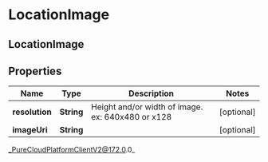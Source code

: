 # LocationImage

## LocationImage

## Properties

|Name | Type | Description | Notes|
|------------ | ------------- | ------------- | -------------|
| **resolution** | **String** | Height and/or width of image. ex: 640x480 or x128 | [optional] |
| **imageUri** | **String** |  | [optional] |



_PureCloudPlatformClientV2@172.0.0_
